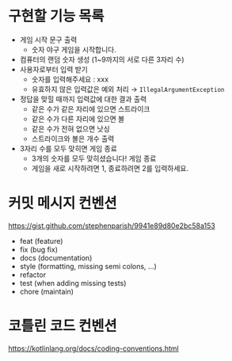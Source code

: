 # 구현할 기능 목록 

- 게임 시작 문구 출력
  - 숫자 야구 게임을 시작합니다.
- 컴퓨터의 랜덤 숫자 생성 (1~9까지의 서로 다른 3자리 수)
- 사용자로부터 입력 받기 
  - 숫자를 입력해주세요 : xxx
  - 유효하지 않은 입력값은 예외 처리 → `IllegalArgumentException`
- 정답을 맞힐 때까지 입력값에 대한 결과 출력
    - 같은 수가 같은 자리에 있으면 스트라이크
    - 같은 수가 다른 자리에 있으면 볼
    - 같은 수가 전혀 없으면 낫싱
    - 스트라이크와 볼은 개수 출력 
- 3자리 수를 모두 맞히면 게임 종료
    - 3개의 숫자를 모두 맞히셨습니다! 게임 종료
    - 게임을 새로 시작하려면 1, 종료하려면 2를 입력하세요.

# 커밋 메시지 컨벤션

https://gist.github.com/stephenparish/9941e89d80e2bc58a153

- feat (feature)
- fix (bug fix)
- docs (documentation)
- style (formatting, missing semi colons, …)
- refactor
- test (when adding missing tests)
- chore (maintain)

# 코틀린 코드 컨벤션

https://kotlinlang.org/docs/coding-conventions.html

